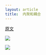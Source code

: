 ```yaml
---
layout: article
title:  内聚和耦合
---
```


[原文](https://www.javatpoint.com/software-engineering-coupling-and-cohesion)

![](https://static.javatpoint.com/tutorial/software-engineering/images/software-engineering-coupling-and-cohesion2.png)

![](https://static.javatpoint.com/tutorial/software-engineering/images/software-engineering-coupling-and-cohesion7.png)
